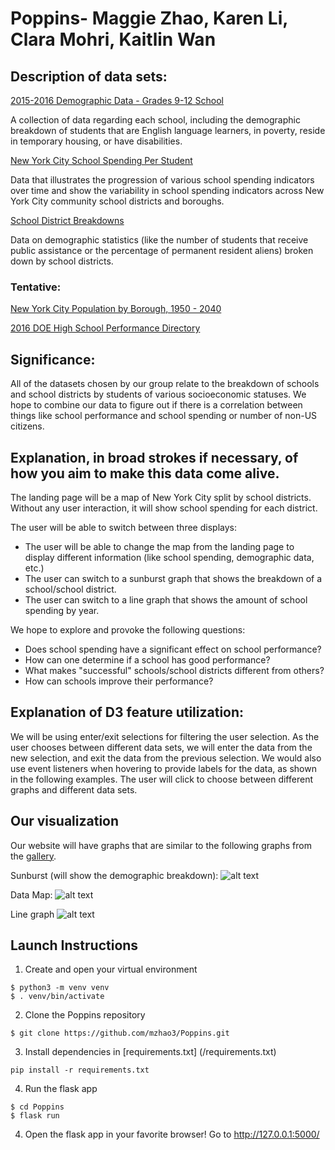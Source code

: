 # Poppins- Maggie Zhao, Karen Li, Clara Mohri, Kaitlin Wan

## Description of data sets:
[2015-2016 Demographic Data - Grades 9-12 School](https://catalog.data.gov/dataset/2015-2016-demographic-data-grades-9-12-school)

A collection of data regarding each school, including the demographic breakdown of students that are English language learners, in poverty, reside in temporary housing, or have disabilities.

[New York City School Spending Per Student](https://www.newyorkfed.org/data-and-statistics/data-visualization/nyc-school-spending#interactive/table)

Data that illustrates the progression of various school spending indicators over time and show the variability in school spending indicators across New York City community school districts and boroughs.

[School District Breakdowns](https://data.cityofnewyork.us/Education/School-District-Breakdowns/g3vh-kbnw)

Data on demographic statistics (like the number of students that receive public assistance or the percentage of permanent resident aliens) broken down by school districts.

### Tentative:
[New York City Population by Borough, 1950 - 2040](https://data.cityofnewyork.us/City-Government/New-York-City-Population-by-Borough-1950-2040/xywu-7bv9)

[2016 DOE High School Performance Directory](https://data.cityofnewyork.us/Education/2016-DOE-High-School-Performance-Directory/qvir-knu3)

## Significance:
All of the datasets chosen by our group relate to the breakdown of schools and school districts by students of various socioeconomic statuses. We hope to combine our data to figure out if there is a correlation between things like school performance and school spending or number of non-US citizens.

## Explanation, in broad strokes if necessary, of how you aim to make this data come alive.
The landing page will be a map of New York City split by school districts. Without any user interaction, it will show school spending for each district.

The user will be able to switch between three displays:
- The user will be able to change the map from the landing page to display different information (like school spending, demographic data, etc.)
- The user can switch to a sunburst graph that shows the breakdown of a school/school district.
- The user can switch to a line graph that shows the amount of school spending by year.

We hope to explore and provoke the following questions:
- Does school spending have a significant effect on school performance?
- How can one determine if a school has good performance?
- What makes "successful" schools/school districts different from others?
- How can schools improve their performance?

## Explanation of D3 feature utilization:
We will be using enter/exit selections for filtering the user selection. As the user chooses between different data sets, we will enter the data from the new selection, and exit the data from the previous selection. We would also use event listeners when hovering to provide labels for the data, as shown in the following examples. The user will click to choose between different graphs and different data sets.

## Our visualization
Our website will have graphs that are similar to the following graphs from the [gallery](https://github.com/d3/d3/wiki/Gallery).

Sunburst (will show the demographic breakdown):
![alt text](/doc/breakdown.png "sunburst")

Data Map:
![alt text](/doc/map.png "map")

Line graph
![alt text](/doc/time.png "time")

## Launch Instructions
1. Create and open your virtual environment

```
$ python3 -m venv venv
$ . venv/bin/activate
```

2. Clone the Poppins repository

```
$ git clone https://github.com/mzhao3/Poppins.git
```

3. Install dependencies in [requirements.txt] (/requirements.txt)

```
pip install -r requirements.txt
```

4. Run the flask app
```
$ cd Poppins
$ flask run
```

4. Open the flask app in your favorite browser!
  Go to http://127.0.0.1:5000/
